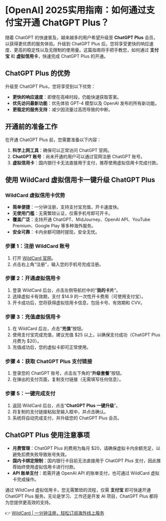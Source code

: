 # [OpenAI] 2025实用指南：如何通过支付宝开通 ChatGPT Plus？

随着 ChatGPT 的快速普及，越来越多的用户希望升级至 **ChatGPT Plus** 会员，以获得更优质的服务体验。升级到 ChatGPT Plus 后，您将享受更快的响应速度、更高的稳定性以及无限制的使用量。这篇指南将手把手教您，如何通过 **支付宝** 和 **虚拟信用卡**，快速完成 ChatGPT Plus 的开通。

## ChatGPT Plus 的优势

升级至 ChatGPT Plus，您将享受到以下优势：

- **更快的响应速度**：即使在高峰时段，仍能快速获取答案。
- **优先访问最新功能**：优先体验 GPT-4 模型以及 OpenAI 发布的所有新功能。
- **更稳定的服务支持**：减少因流量过高而导致的中断。

## 开通前的准备工作

在开通 ChatGPT Plus 前，您需要准备以下内容：

1. **科学上网工具**：确保可以正常访问 ChatGPT 官网。
2. **ChatGPT 账号**：尚未开通的用户可以通过官网注册 ChatGPT 账号。
3. **虚拟信用卡**：国内银行卡无法直接用于支付，推荐使用虚拟信用卡完成付款。

## 使用 WildCard 虚拟信用卡一键升级 ChatGPT Plus

### WildCard 虚拟信用卡优势

- **简单便捷**：一分钟注册，支持支付宝充值，开卡速度快。
- **无使用门槛**：无需繁琐认证，仅需手机号即可开卡。
- **覆盖广泛**：支持开通 ChatGPT、MidJourney、OpenAI API、YouTube Premium、Google Play 等多种海外服务。
- **安全可靠**：卡内余额可随时提现，安全无忧。

### 步骤 1：注册 WildCard 账号

1. 打开 [WildCard 官网](https://bbtdd.com/WildCard)。
2. 点击右上角“注册”，输入您的手机号完成注册。

### 步骤 2：开通虚拟信用卡

1. 登录 WildCard 后台，点击左侧导航栏中的“**我的卡片**”。
2. 选择虚拟卡有效期，支付 $14.9 的一次性开卡费用（可使用支付宝）。
3. 开卡成功后，您将获得虚拟信用卡信息，包括卡号、有效期和 CVV。

### 步骤 3：充值虚拟信用卡

1. 在 WildCard 后台，点击“**充值**”按钮。
2. 使用支付宝完成充值，建议充值 $25 以上，以确保支付成功（ChatGPT Plus 月费为 $20）。
3. 充值成功后，您的虚拟卡即可正常使用。

### 步骤 4：获取 ChatGPT Plus 支付链接

1. 登录您的 ChatGPT 账号，点击左下角的“**升级套餐**”按钮。
2. 在弹出的支付页面，复制支付链接（无需填写任何信息）。

### 步骤 5：一键完成支付

1. 返回 WildCard 后台，点击“**ChatGPT Plus 一键升级**”。
2. 将复制的支付链接粘贴至输入框中，并点击确认。
3. 系统将自动完成支付，并升级您的 ChatGPT Plus 会员。

## ChatGPT Plus 使用注意事项

- **月费管理**：ChatGPT Plus 的费用为每月 $20，请确保虚拟卡内余额充足，以避免扣费失败导致账号失效。
- **国内卡绑定限制**：国内银行卡目前无法直接用于 ChatGPT Plus 支付，因此推荐始终使用虚拟信用卡进行付款。
- **API 账单支付**：若需开通 OpenAI API 的账单支付，也可通过 WildCard 虚拟卡完成操作。

通过 WildCard 虚拟信用卡，您无需繁琐的流程，仅需 **支付宝** 即可快速开通 ChatGPT Plus 服务。无论是学习、工作还是开发 AI 项目，ChatGPT Plus 都将为您提供更高效的支持。

👉 [WildCard | 一分钟注册，轻松订阅海外线上服务](https://bbtdd.com/WildCard)